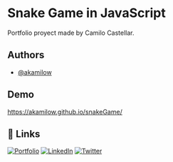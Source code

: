 # Snake Game in JavaScript

Portfolio proyect made by Camilo Castellar.



## Authors

- [@akamilow](https://github.com/akamilow)


## Demo

https://akamilow.github.io/snakeGame/


## 🔗 Links
[![Portfolio](https://img.shields.io/badge/my_portfolio-000?style=for-the-badge&logo=ko-fi&logoColor=white)](https://akamilow.github.io)
[![LinkedIn](https://img.shields.io/badge/linkedin-0A66C2?style=for-the-badge&logo=linkedin&logoColor=white)](https://www.linkedin.com/)
[![Twitter](https://img.shields.io/badge/twitter-1DA1F2?style=for-the-badge&logo=twitter&logoColor=white)](https://www.linkedin.com/in/camilocastellar/)



